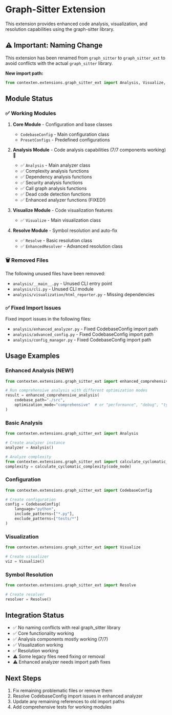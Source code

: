# Graph-Sitter Extension

This extension provides enhanced code analysis, visualization, and resolution capabilities using the graph-sitter library.

## ⚠️ Important: Naming Change

This extension has been renamed from `graph_sitter` to `graph_sitter_ext` to avoid conflicts with the actual `graph_sitter` library.

**New import path:**
```python
from contexten.extensions.graph_sitter_ext import Analysis, Visualize, Resolve, CodebaseConfig
```

## Module Status

### ✅ Working Modules

1. **Core Module** - Configuration and base classes
   - `CodebaseConfig` - Main configuration class
   - `PresetConfigs` - Predefined configurations

2. **Analysis Module** - Code analysis capabilities (7/7 components working) 🎉
   - ✅ `Analysis` - Main analyzer class
   - ✅ Complexity analysis functions
   - ✅ Dependency analysis functions  
   - ✅ Security analysis functions
   - ✅ Call graph analysis functions
   - ✅ Dead code detection functions
   - ✅ Enhanced analyzer functions (FIXED!)

3. **Visualize Module** - Code visualization features
   - ✅ `Visualize` - Main visualization class

4. **Resolve Module** - Symbol resolution and auto-fix
   - ✅ `Resolve` - Basic resolution class
   - ✅ `EnhancedResolver` - Advanced resolution class

### 🗑️ Removed Files

The following unused files have been removed:
- `analysis/__main__.py` - Unused CLI entry point
- `analysis/cli.py` - Unused CLI module  
- `analysis/visualization/html_reporter.py` - Missing dependencies

### ✅ Fixed Import Issues

Fixed import issues in the following files:
- `analysis/enhanced_analyzer.py` - Fixed CodebaseConfig import path
- `analysis/advanced_config.py` - Fixed CodebaseConfig import path
- `analysis/config_manager.py` - Fixed CodebaseConfig import path

## Usage Examples

### Enhanced Analysis (NEW!)
```python
from contexten.extensions.graph_sitter_ext import enhanced_comprehensive_analysis

# Run comprehensive analysis with different optimization modes
result = enhanced_comprehensive_analysis(
    codebase_path="./src",
    optimization_mode="comprehensive"  # or "performance", "debug", "typescript", "ast_only"
)
```

### Basic Analysis
```python
from contexten.extensions.graph_sitter_ext import Analysis

# Create analyzer instance
analyzer = Analysis()

# Analyze complexity
from contexten.extensions.graph_sitter_ext import calculate_cyclomatic_complexity
complexity = calculate_cyclomatic_complexity(code_node)
```

### Configuration
```python
from contexten.extensions.graph_sitter_ext import CodebaseConfig

# Create configuration
config = CodebaseConfig(
    language="python",
    include_patterns=["*.py"],
    exclude_patterns=["tests/*"]
)
```

### Visualization
```python
from contexten.extensions.graph_sitter_ext import Visualize

# Create visualizer
viz = Visualize()
```

### Symbol Resolution
```python
from contexten.extensions.graph_sitter_ext import Resolve

# Create resolver
resolver = Resolve()
```

## Integration Status

- ✅ No naming conflicts with real graph_sitter library
- ✅ Core functionality working
- ✅ Analysis components mostly working (7/7)
- ✅ Visualization working
- ✅ Resolution working
- ⚠️ Some legacy files need fixing or removal
- ⚠️ Enhanced analyzer needs import path fixes

## Next Steps

1. Fix remaining problematic files or remove them
2. Resolve CodebaseConfig import issues in enhanced analyzer
3. Update any remaining references to old import paths
4. Add comprehensive tests for working modules
